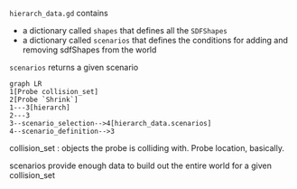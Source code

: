`hierarch_data.gd`  contains

- a dictionary called `shapes` that defines all the `SDFShapes`
- a dictionary called `scenarios` that defines the conditions for adding and removing sdfShapes from the world

`scenarios` returns a given scenario 

```mermaid
graph LR
1[Probe collision_set]
2[Probe `Shrink`]
1---3[hierarch]
2---3
3--scenario_selection-->4[hierarch_data.scenarios]
4--scenario_definition-->3

```

collision_set : objects the probe is colliding with. Probe location, basically.

scenarios provide enough data to build out the entire world for a given collision_set